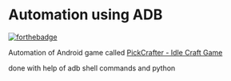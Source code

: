 # Automation using ADB

[![forthebadge](https://forthebadge.com/images/badges/built-for-android.svg)](https://forthebadge.com)

Automation of Android game called 	[PickCrafter - Idle Craft Game](https://play.google.com/store/apps/details?id=com.fiveamp.pickcrafterapp)

done with help of adb shell commands and python
